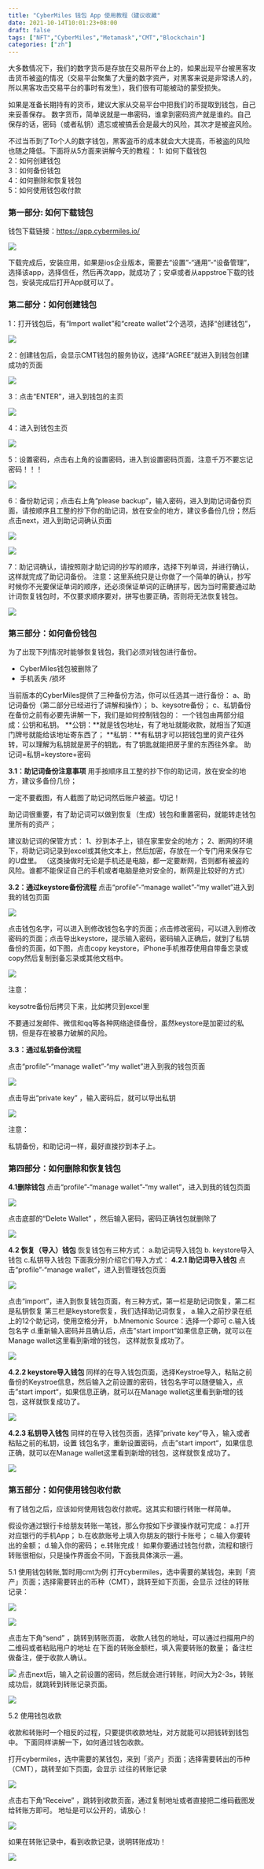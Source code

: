 ```yaml
---
title: "CyberMiles 钱包 App 使用教程（建议收藏"
date: 2021-10-14T10:01:23+08:00
draft: false
tags: ["NFT","CyberMiles","Metamask","CMT","Blockchain"] 
categories: ["zh"] 
---
```


大多数情况下，我们的数字货币是存放在交易所平台上的，如果出现平台被黑客攻击货币被盗的情况（交易平台聚集了大量的数字资产，对黑客来说是非常诱人的，所以黑客攻击交易平台的事时有发生），我们很有可能被动的蒙受损失。

如果是准备长期持有的货币，建议大家从交易平台中把我们的币提取到钱包，自己来妥善保存。
数字货币，简单说就是一串密码，谁拿到密码资产就是谁的。自己保存的话，密码（或者私钥）遗忘或被搞丢会是最大的风险，其次才是被盗风险。
        
不过当币到了To个人的数字钱包，黑客盗币的成本就会大大提高，币被盗的风险也随之降低。下面将从5方面来讲解今天的教程：
        1: 如何下载钱包   
        2：如何创建钱包    
        3：如何备份钱包   
        4：如何删除和恢复钱包    
        5：如何使用钱包收付款

###       第一部分:   如何下载钱包   

钱包下载链接：https://app.cybermiles.io/
     
![](/images/20211013-Tutorial1-01.png)

下载完成后，安装应用，如果是ios企业版本，需要去“设置”-“通用”-“设备管理”，选择该app，选择信任，然后再次app，就成功了；安卓或者从appstroe下载的钱包，安装完成后打开App就可以了。


###      第二部分：如何创建钱包    

1：打开钱包后，有“Import wallet”和“create wallet”2个选项，选择“创建钱包”，

![](/images/20211013-Tutorial1-02.png)

2：创建钱包后，会显示CMT钱包的服务协议，选择“AGREE”就进入到钱包创建成功的页面

![](/images/20211013-Tutorial1-03.png)

3：点击“ENTER”，进入到钱包的主页

![](/images/20211013-Tutorial1-04.png)

4：进入到钱包主页

![](/images/20211013-Tutorial1-05.png)

5：设置密码，点击右上角的设置密码，进入到设置密码页面，注意千万不要忘记密码！！！

![](/images/20211013-Tutorial1-06.png)

6：备份助记词；点击右上角“please backup”，输入密码，进入到助记词备份页面，请按顺序且工整的抄下你的助记词，放在安全的地方，建议多备份几份；然后点击next，进入到助记词确认页面

![](/images/20211013-Tutorial1-07.png)


![](/images/20211013-Tutorial1-08.png)

7：助记词确认，请按照刚才助记词的抄写的顺序，选择下列单词，并进行确认，这样就完成了助记词备份。
 注意：这里系统只是让你做了一个简单的确认，抄写时候你不光要保证单词的顺序，还必须保证单词的正确拼写，因为当时需要通过助计词恢复钱包时，不仅要求顺序要对，拼写也要正确，否则将无法恢复钱包。
 
![](/images/20211013-Tutorial1-09.png)

###    第三部分：如何备份钱包   

为了出现下列情况时能够恢复钱包，我们必须对钱包进行备份。

* CyberMiles钱包被删除了
* 手机丢失 /损坏

当前版本的CyberMiles提供了三种备份方法，你可以任选其一进行备份：
a、助记词备份（第二部分已经进行了讲解和操作）；
b、keysotre备份；
c、私钥备份
在备份之前有必要先讲解一下，我们是如何控制钱包的：
一个钱包由两部分组成：公钥和私钥。
**公钥：**就是钱包地址，有了地址就能收款，就相当了知道门牌号就能给该地址寄东西了；
**私钥：**有私钥才可以把钱包里的资产往外转，可以理解为私钥就是房子的钥匙，有了钥匙就能把房子里的东西往外拿。
助记词=私钥=keystore+密码

**3.1：助记词备份注意事项**
   用手按顺序且工整的抄下你的助记词，放在安全的地方，建议多备份几份；

 一定不要截图，有人截图了助记词然后账户被盗。切记！

助记词很重要，有了助记词可以做到恢复（生成）钱包和重置密码，就能转走钱包里所有的资产；

建议助记词的保管方式：
1、抄到本子上，锁在家里安全的地方；
2、断网的环境下，将助记词记录到excel或其他文本上，然后加密，存放在一个专门用来保存它的U盘里。
（这类操做时无论是手机还是电脑，都一定要断网，否则都有被盗的风险。谁都不能保证自己的手机或者电脑是绝对安全的，断网是比较好的方式）

**3.2：通过keystore备份流程**
 点击“profile”-“manage wallet”-“my wallet”进入到我的钱包页面

![](/images/20211013-Tutorial1-10.png)

点击钱包名字，可以进入到修改钱包名字的页面；点击修改密码，可以进入到修改密码的页面；点击导出keystore，提示输入密码，密码输入正确后，就到了私钥备份的页面，如下图，点击copy keystore，iPhone手机推荐使用自带备忘录或copy然后复制到备忘录或其他文档中。

![](/images/20211013-Tutorial1-11.png)

注意：

keysotre备份后拷贝下来，比如拷贝到excel里

不要通过发邮件、微信和qq等各种网络途径备份，虽然keystore是加密过的私钥，但是存在被暴力破解的风险。


**3.3：通过私钥备份流程**

点击“profile”-“manage wallet”-“my wallet”进入到我的钱包页面

![](/images/20211013-Tutorial1-12.png)

  点击导出“private key” ，输入密码后，就可以导出私钥

![](/images/20211013-Tutorial1-13.png)

注意：

私钥备份，和助记词一样，最好直接抄到本子上。


###  第四部分：如何删除和恢复钱包    

 **4.1删除钱包** 
     点击“profile”-“manage wallet”-“my wallet”，进入到我的钱包页面 

![](/images/20211013-Tutorial1-14.png)

点击底部的“Delete Wallet”  ，然后输入密码，密码正确钱包就删除了

![](/images/20211013-Tutorial1-15.png)

 **4.2 恢复（导入）钱包**
   恢复钱包有三种方式：
   a.助记词导入钱包
   b. keystore导入钱包
  c.私钥导入钱包 
  下面我分别介绍它们导入方式：
  **4.2.1  助记词导入钱包**
   点击“profile”-“manage wallet”，进入到管理钱包页面

![](/images/20211013-Tutorial1-16.png)

 点击“import”，进入到恢复钱包页面，有三种方式，第一栏是助记词恢复，第二栏是私钥恢复
第三栏是keystore恢复，我们选择助记词恢复，
a.输入之前抄录在纸上的12个助记词，使用空格分开，
b.Mnemonic Source：选择一个即可
c.输入钱包名字
d.重新输入密码并且确认后，点击”start import“如果信息正确，就可以在Manage wallet这里看到新增的钱包，
 这样就恢复成功了。

![](/images/20211013-Tutorial1-17.png)

 **4.2.2  keystore导入钱包**
     同样的在导入钱包页面，选择Keystroe导入，粘贴之前备份的Keystroe信息，然后输入之前设置的密码，钱包名字可以随便输入，点击”start import“，如果信息正确，就可以在Manage wallet这里看到新增的钱包，这样就恢复成功了。

![](/images/20211013-Tutorial1-18.png)

 **4.2.3 私钥导入钱包** 
同样的在导入钱包页面，选择”private key“导入，输入或者粘贴之前的私钥，设置
钱包名字，重新设置密码，点击”start import“，如果信息正确，就可以在Manage wallet这里看到新增的钱包，这样就恢复成功了。

![](/images/20211013-Tutorial1-19.png)

###  第五部分：如何使用钱包收付款

有了钱包之后，应该如何使用钱包收付款呢。这其实和银行转账一样简单。

假设你通过银行卡给朋友转账一笔钱，那么你按如下步骤操作就可完成：
a.打开对应银行的手机App；
b.在收款账号上填入你朋友的银行卡账号；
c.输入你要转出的金额；
d.输入你的密码；
e.转账完成！
如果你要通过钱包付款，流程和银行转账很相似，只是操作界面会不同，下面我具体演示一遍。

  5.1 使用钱包转账,暂时用cmt为例
打开cybermiles，选中需要的某钱包，来到「资产」页面；选择需要转出的币种（CMT），跳转至如下页面，会显示
过往的转账记录：

![](/images/20211013-Tutorial1-20.png)

![](/images/20211013-Tutorial1-21.png)

点击左下角“send” ，跳转到转账页面，
收款人钱包的地址，可以通过扫描用户的二维码或者粘贴用户的地址
在下面的转账金额栏，填入需要转账的数量；
备注栏做备注，便于收款人确认。

![](/images/20211013-Tutorial1-22.png)
点击next后，输入之前设置的密码，然后就会进行转账，时间大为2-3s，转账成功后，就跳转到转账记录页面。

![](/images/20211013-Tutorial1-23.png)

 5.2 使用钱包收款

收款和转账时一个相反的过程，只要提供收款地址，对方就能可以把钱转到钱包中。
下面同样讲解一下，如何通过钱包收款。

打开cybermiles，选中需要的某钱包，来到「资产」页面；选择需要转出的币种（CMT），跳转至如下页面，会显示
过往的转账记录

![](/images/20211013-Tutorial1-24.png)

点击右下角“Receive” ，跳转到收款页面，通过复制地址或者直接把二维码截图发给转账方即可。
地址是可以公开的，请放心！

![](/images/20211013-Tutorial1-25.png)

如果在转账记录中，看到收款记录，说明转账成功！

![](/images/20211013-Tutorial1-26.png)
